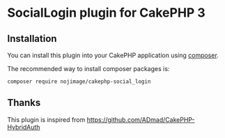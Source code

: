# SocialLogin plugin for CakePHP 3

## Installation

You can install this plugin into your CakePHP application using [composer](http://getcomposer.org).

The recommended way to install composer packages is:

```
composer require nojimage/cakephp-social_login
```

## Thanks

This plugin is inspired from https://github.com/ADmad/CakePHP-HybridAuth
